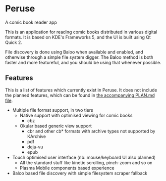 # Peruse
A comic book reader app

This is an application for reading comic books distributed in various digital
formats. It is based on KDE's Frameworks 5, and the UI is built using Qt Quick 2.

File discovery is done using Baloo when available and enabled, and otherwise
through a simple file system digger. The Baloo method is both faster and more
featureful, and you should be using that whenever possible.

## Features

This is a list of features which currently exist in Peruse. It does not include
the planned features, which can be found in [the accompanying PLAN.md file](PLAN.md).

* Multiple file format support, in two tiers
  * Native support with optimised viewing for comic books
    * cbz
  * Okular based generic view support
    * cbr and other cb* formats with archive types not supported by KArchive
    * pdf
    * deja-vu
    * epub
* Touch optimised user interface (nb: mouse/keyboard UI also planned)
  * All the standard stuff like kinetic scrolling, pinch-zoom and so on
  * Plasma Mobile components based experience
* Baloo based file discovery with simple filesystem scraper fallback
